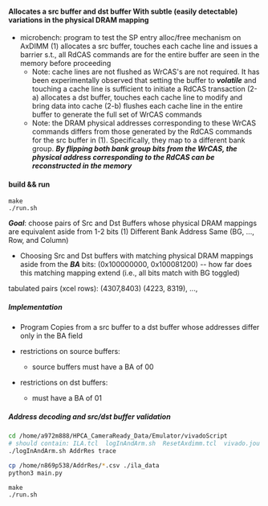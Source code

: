#### Allocates a src buffer and dst buffer With subtle (easily detectable) variations in the physical DRAM mapping
* microbench: program to test the SP entry alloc/free mechanism on AxDIMM
(1) allocates a src buffer, touches each cache line and issues a barrier s.t., all RdCAS commands are for the entire
buffer are seen in the memory before proceeding
    - Note: cache lines are not flushed as WrCAS's are not required. It has been experimentally observed that setting the buffer to ***volatile*** and touching a cache line is sufficient to initiate a RdCAS transaction
(2-a) allocates a dst buffer, touches each cache line to modify and bring data into cache
(2-b) flushes each cache line in the entire buffer to generate the full set of WrCAS commands
    - Note: the DRAM physical addresses corresponding to these WrCAS commands differs from those generated by the RdCAS commands for the src buffer in (1). Specifically, they map to a different bank group. ***By flipping both bank group bits from the WrCAS, the physical address corresponding to the RdCAS can be reconstructed in the memory***

#### build && run
```
make
./run.sh
```

***Goal***: choose pairs of Src and Dst Buffers whose physical DRAM mappings are equivalent aside from 1-2 bits
(1) Different Bank Address Same (BG, ..., Row, and Column)
* Choosing Src and Dst buffers with matching physical DRAM mappings aside from the ***BA*** bits:
(0x100000000, 0x100081200) -- how far does this matching mapping extend (i.e., all bits match with BG toggled)

tabulated pairs (xcel rows): (4307,8403) (4223, 8319), ..., 

##### Implementation
* Program Copies from a src buffer to a dst buffer whose addresses differ only in the BA field

* restrictions on source buffers:
    * source buffers must have a BA of 00

* restrictions on dst buffers:
    * must have a BA of 01


##### Address decoding and src/dst buffer validation
```sh
cd /home/a972m888/HPCA_CameraReady_Data/Emulator/vivadoScript
# should contain: ILA.tcl  logInAndArm.sh  ResetAxdimm.tcl  vivado.jou  vivado.log -- backups of tcl and sh scripts in ./ila-scripts
./logInAndArm.sh AddrRes trace

cp /home/n869p538/AddrRes/*.csv ./ila_data
python3 main.py
```

```
make
./run.sh
```
